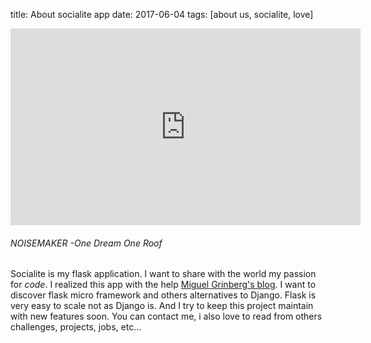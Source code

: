 title: About socialite app
date: 2017-06-04
tags: [about us, socialite, love]

<iframe width="560" height="315" src="https://www.youtube.com/embed/79ZETiaEHhY" frameborder="0" allow="autoplay; encrypted-media" allowfullscreen></iframe>

###### NOISEMAKER -One Dream One Roof

Socialite is my flask application. I want to share with the world my passion for *code*. I realized this app with the help [Miguel Grinberg's blog](https://blog.miguelgrinberg.com/). I want to discover flask micro framework and others alternatives to Django. Flask is very easy to scale not as Django is. And I try to keep this project maintain with new features soon. You can contact me, i also love to read from others challenges, projects, jobs, etc...
